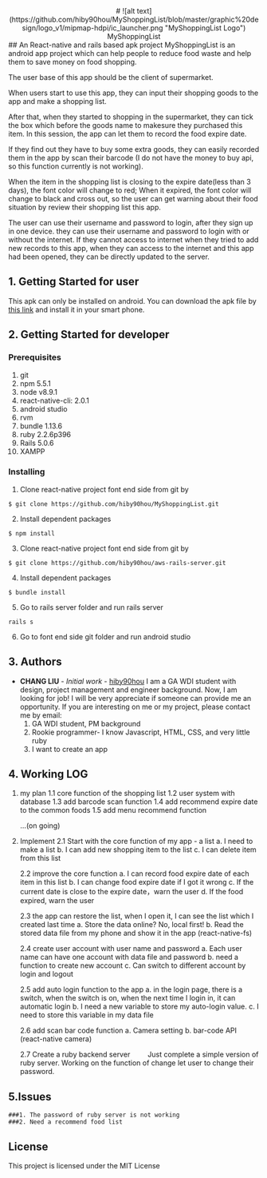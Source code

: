 <center># ![alt text](https://github.com/hiby90hou/MyShoppingList/blob/master/graphic%20design/logo_v1/mipmap-hdpi/ic_launcher.png "MyShoppingList Logo") MyShoppingList </center>
## An React-native and rails based apk project
MyShoppingList is an android app project which can help people to reduce food waste and help them to save money on food shopping. 

The user base of this app should be the client of supermarket.

When users start to use this app, they can input their shopping goods to the app and make a shopping list. 

After that, when they started to shopping in the supermarket, they can tick the box which before the goods name to makesure they purchased this item. In this session, the app can let them to record the food expire date. 

If they find out they have to buy some extra goods, they can easily recorded them in the app by scan their barcode (I do not have the money to buy api, so this function currently is not working).

When the item in the shopping list is closing to the expire date(less than 3 days), the font color will change to red; When it expired, the font color will change to black and cross out, so the user can get warning about their food situation by review their shopping list this app.

The user can use their username and password to login, after they sign up in one device. they can use their username and password to login with or without the internet. If they cannot access to internet when they tried to add new records to this app, when they can access to the internet and this app had been opened, they can be directly updated to the server.

## 1. Getting Started for user
This apk can only be installed on android. You can download the apk file by [this link](https://github.com/hiby90hou/MyShoppingList/blob/master/apk_file_release/myshoppinglist1.0.apk) and install it in your smart phone. 

## 2. Getting Started for developer

### Prerequisites
1. git
2. npm 5.5.1
3. node v8.9.1
4. react-native-cli: 2.0.1
5. android studio
6. rvm
7. bundle 1.13.6
8. ruby 2.2.6p396
9. Rails 5.0.6
10. XAMPP

### Installing
1. Clone react-native project font end side from git by 
```
$ git clone https://github.com/hiby90hou/MyShoppingList.git
```
2. Install dependent packages
```
$ npm install
```
3. Clone react-native project font end side from git by 
```
$ git clone https://github.com/hiby90hou/aws-rails-server.git
```
4. Install dependent packages
```
$ bundle install
```
5. Go to rails server folder and run rails server
```
rails s
```
6. Go to font end side git folder and run android studio

## 3. Authors
* **CHANG LIU** - *Initial work* - [hiby90hou](https://github.com/hiby90hou)
I am a GA WDI student with design, project management and engineer background. 
Now, I am looking for job! I will be very appreciate if someone can provide me an opportunity.
If you are interesting on me or my project, please contact me by email: 
   1. GA WDI student, PM background
   2. Rookie programmer- I know Javascript, HTML, CSS, and very little ruby
   3. I want to create an app

## 4. Working LOG
1. my plan
      1.1 core function of the shopping list
      1.2 user system with database
      1.3 add barcode scan function
      1.4 add recommend expire date to the common foods
      1.5 add menu recommend function
      
      ...(on going)
      
2. Implement
      2.1 Start with the core function of my app - a list
          a. I need to make a list
          b. I can add new shopping item to the list
          c. I can delete item from this list
          
      2.2 improve the core function
          a. I can record food expire date of each item in this list
          b. I can change food expire date if I got it wrong
          c. If the current date is close to the expire date，warn the user
          d. If the food expired, warn the user
          
      2.3 the app can restore the list, when I open it, I can see the list which I created last time
          a. Store the data online? No, local first!
          b. Read the stored data file from my phone and show it in the app
          (react-native-fs)
          
      2.4 create user account with user name and password
          a. Each user name can have one account with data file and password
          b. need a function to create new account
          c. Can switch to different account by login and logout
          
      2.5 add auto login function to the app
          a. in the login page, there is a switch, when the switch is on, when the next time I login in, it can automatic login
          b. I need a new variable to store my auto-login value.
          c. I need to store this variable in my data file
          
      2.6 add scan bar code function
          a. Camera setting
          b. bar-code API
          (react-native camera)

      2.7 Create a ruby backend server
          Just complete a simple version of ruby server.
          Working on the function of change let user to change their password.

## 5.Issues
    ###1. The password of ruby server is not working
    ###2. Need a recommend food list
## License
This project is licensed under the MIT License